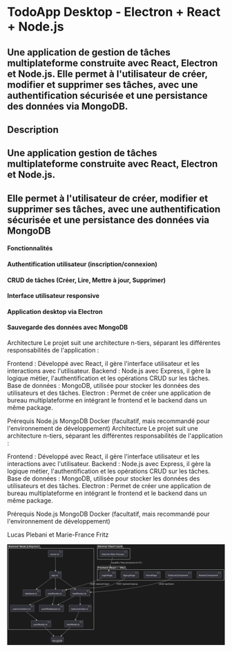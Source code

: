 # TodoApp Desktop - Electron + React + Node.js

## Une application de gestion de tâches multiplateforme construite avec React, Electron et Node.js. Elle permet à l'utilisateur de créer, modifier et supprimer ses tâches, avec une authentification sécurisée et une persistance des données via MongoDB.

## Description
## Une application  gestion de tâches multiplateforme construite avec React, Electron et Node.js.
## Elle permet à l'utilisateur de créer, modifier et supprimer ses tâches, avec une authentification sécurisée et une persistance des données via MongoDB

#### Fonctionnalités
#### Authentification utilisateur (inscription/connexion)
#### CRUD de tâches (Créer, Lire, Mettre à jour, Supprimer)
#### Interface utilisateur responsive
#### Application desktop via Electron
#### Sauvegarde des données avec MongoDB

Architecture
Le projet suit une architecture n-tiers, séparant les différentes responsabilités de l'application :

Frontend : Développé avec React, il gère l'interface utilisateur et les interactions avec l'utilisateur.
Backend : Node.js avec Express, il gère la logique métier, l'authentification et les opérations CRUD sur les tâches.
Base de données : MongoDB, utilisée pour stocker les données des utilisateurs et des tâches.
Electron : Permet de créer une application de bureau multiplateforme en intégrant le frontend et le backend dans un même package.

Prérequis
Node.js
MongoDB
Docker (facultatif, mais recommandé pour l'environnement de développement)
Architecture
Le projet suit une architecture n-tiers, séparant les différentes responsabilités de l'application :

Frontend : Développé avec React, il gère l'interface utilisateur et les interactions avec l'utilisateur.
Backend : Node.js avec Express, il gère la logique métier, l'authentification et les opérations CRUD sur les tâches.
Base de données : MongoDB, utilisée pour stocker les données des utilisateurs et des tâches.
Electron : Permet de créer une application de bureau multiplateforme en intégrant le frontend et le backend dans un même package.

Prérequis
Node.js
MongoDB
Docker (facultatif, mais recommandé pour l'environnement de développement)

Lucas Plebani et Marie-France Fritz

![Diagramme UML](/docs/uml/architecture.png)

